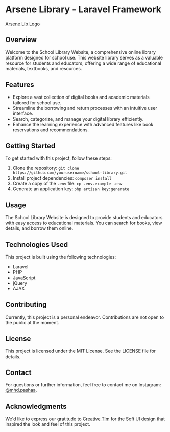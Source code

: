 # Arsene Library - Laravel Framework

[Arsene Lib Logo](https://github.com/mhdpasha/arsene-library-master/blob/master/public/assets/img/arsene-lib-logo-white.png)

## Overview

Welcome to the School Library Website, a comprehensive online library platform designed for school use. This website library serves as a valuable resource for students and educators, offering a wide range of educational materials, textbooks, and resources.

## Features

- Explore a vast collection of digital books and academic materials tailored for school use.
- Streamline the borrowing and return processes with an intuitive user interface.
- Search, categorize, and manage your digital library efficiently.
- Enhance the learning experience with advanced features like book reservations and recommendations.

## Getting Started

To get started with this project, follow these steps:

1. Clone the repository: `git clone https://github.com/yourusername/school-library.git`
2. Install project dependencies: `composer install`
3. Create a copy of the `.env` file: `cp .env.example .env`
4. Generate an application key: `php artisan key:generate`

## Usage

The School Library Website is designed to provide students and educators with easy access to educational materials. You can search for books, view details, and borrow them online.

## Technologies Used

This project is built using the following technologies:

- Laravel
- PHP
- JavaScript
- jQuery
- AJAX

## Contributing

Currently, this project is a personal endeavor. Contributions are not open to the public at the moment.

## License

This project is licensed under the MIT License. See the LICENSE file for details.

## Contact

For questions or further information, feel free to contact me on Instagram: [@mhd.pashaa](https://www.instagram.com/mhd.pashaa/).

## Acknowledgments

We'd like to express our gratitude to [Creative Tim](https://www.creative-tim.com/product/soft-ui-dashboard) for the Soft UI design that inspired the look and feel of this project.
